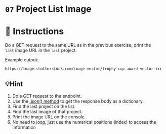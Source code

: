 # `07` Project List Image

# 📝 Instructions

Do a GET request to the same URL as in the previous exercise, print the `last` image URL in the `last` project.

Example output:
```bash
https://image.shutterstock.com/image-vector/trophy-cup-award-vector-icon-260nw-592525184.jpg
```

## 💡Hint

1. Do a GET request to the endpoint.
2. Use the [.json() method](https://www.w3schools.com/python/ref_requests_response.asp) to get the response body as a dictionary.
3. Find the last project on the list.
4. Find the last image of that project.
5. Print the image URL on the console.
6. No need to loop, just use the numerical positions (index) to access the information

